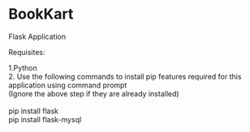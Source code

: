 # BookKart
Flask Application

Requisites:

1.Python<br>
2. Use the following commands to install pip features required for this application using command prompt <br>
(Ignore the above step if they are already installed)<br><br>
pip install flask <br>
pip install flask-mysql
  
